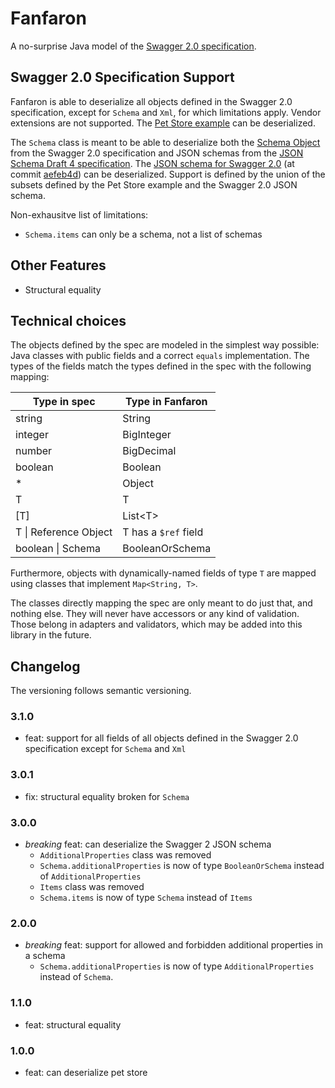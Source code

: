 # Fanfaron

A no-surprise Java model of the [Swagger 2.0 specification](https://github.com/swagger-api/swagger-spec/blob/master/versions/2.0.md).

## Swagger 2.0 Specification Support

Fanfaron is able to deserialize all objects defined in the Swagger 2.0 specification, except for `Schema` and `Xml`,
for which limitations apply. Vendor extensions are not supported. The [Pet Store example](http://petstore.swagger.io/v2/swagger.json)
can be deserialized.

The `Schema` class is meant to be able to deserialize both the [Schema Object](https://github.com/swagger-api/swagger-spec/blob/master/versions/2.0.md#schemaObject)
from the Swagger 2.0 specification and JSON schemas from the [JSON Schema Draft 4 specification](http://json-schema.org/).
The [JSON schema for Swagger 2.0](https://github.com/swagger-api/swagger-spec/blob/master/schemas/v2.0/schema.json) (at
commit [aefeb4d](https://github.com/swagger-api/swagger-spec/commit/aefeb4d140035f98a64d5c1b5fba5fd152096952)) can be
deserialized. Support is defined by the union of the subsets defined by the Pet Store example and the Swagger 2.0 JSON
schema.

Non-exhausitve list of limitations:
- `Schema.items` can only be a schema, not a list of schemas

## Other Features

- Structural equality

## Technical choices

The objects defined by the spec are modeled in the simplest way possible: Java classes with public fields and a correct
`equals` implementation. The types of the fields match the types defined in the spec with the following mapping:

|Type in spec|Type in Fanfaron|
|-|-|
|string|String|
|integer|BigInteger|
|number|BigDecimal|
|boolean|Boolean|
|*|Object|
|T|T|
|[T]|List\<T\>|
|T \| Reference Object|T has a `$ref` field|
|boolean \| Schema|BooleanOrSchema|

Furthermore, objects with dynamically-named fields of type `T` are mapped using classes that implement `Map<String, T>`.

The classes directly mapping the spec are only meant to do just that, and nothing else. They will never have accessors
or any kind of validation. Those belong in adapters and validators, which may be added into this library in the future.

## Changelog

The versioning follows semantic versioning.

### 3.1.0

- feat: support for all fields of all objects defined in the Swagger 2.0 specification except for `Schema` and `Xml`

### 3.0.1

- fix: structural equality broken for `Schema`

### 3.0.0

- *breaking* feat: can deserialize the Swagger 2 JSON schema
  - `AdditionalProperties` class was removed
  - `Schema.additionalProperties` is now of type `BooleanOrSchema` instead of `AdditionalProperties`
  - `Items` class was removed
  - `Schema.items` is now of type `Schema` instead of `Items`

### 2.0.0

- *breaking* feat: support for allowed and forbidden additional properties in a schema
  - `Schema.additionalProperties` is now of type `AdditionalProperties` instead of `Schema`.

### 1.1.0

- feat: structural equality

### 1.0.0

- feat: can deserialize pet store
